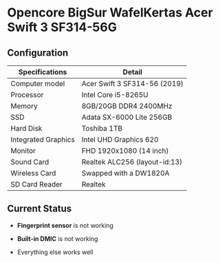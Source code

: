 # Opencore BigSur WafelKertas Acer Swift 3 SF314-56G
## Configuration

| Specifications | Detail                                                  |
| ------------------- | ------------------------------------------- |
| Computer model      | Acer Swift 3 SF314-56 (2019)      |
| Processor           | Intel Core i5-8265U     |
| Memory              | 8GB/20GB  DDR4 2400MHz              |
| SSD                 | Adata SX-6000 Lite 256GB   |
| Hard Disk           | Toshiba 1TB    |
| Integrated Graphics | Intel UHD Graphics 620                     |
| Monitor             |  FHD 1920x1080 (14 inch) |
| Sound Card          | Realtek ALC256 (layout-id:13)           |
| Wireless Card       | Swapped with a DW1820A                     |
| SD Card Reader      | Realtek                 |

## Current Status

- **Fingerprint sensor** is not working
- **Built-in DMIC** is not working

- Everything else works well
